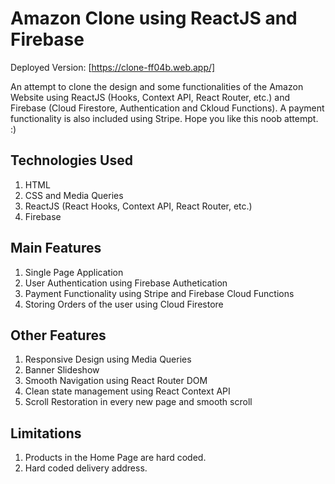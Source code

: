 # Amazon Clone using ReactJS and Firebase 

Deployed Version: [https://clone-ff04b.web.app/]

An attempt to clone the design and some functionalities of the Amazon Website using ReactJS (Hooks, Context API, React Router, etc.) and Firebase (Cloud Firestore, Authentication and Ckloud Functions). A payment functionality is also included using Stripe. Hope you like this noob attempt. :)

## Technologies Used
1. HTML
2. CSS and Media Queries 
3. ReactJS (React Hooks, Context API, React Router, etc.)
4. Firebase

## Main Features
1. Single Page Application
2. User Authentication using Firebase Authetication
3. Payment Functionality using Stripe and Firebase Cloud Functions
4. Storing Orders of the user using Cloud Firestore

## Other Features
1. Responsive Design using Media Queries 
2. Banner Slideshow
3. Smooth Navigation using React Router DOM
4. Clean state management using React Context API
5. Scroll Restoration in every new page and smooth scroll

## Limitations
1. Products in the Home Page are hard coded.
2. Hard coded delivery address.
